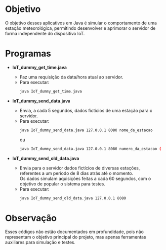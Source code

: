 # Objetivo
O objetivo desses aplicativos em Java é simular o comportamento de uma estação meteorológica, permitindo desenvolver e aprimorar o servidor de forma independente do dispositivo IoT.

# Programas
- **IoT_dummy_get_time.java**
  - Faz uma requisição da data/hora atual ao servidor.
  - Para executar:
    ```bash
    java IoT_dummy_get_time.java
    ```

- **IoT_dummy_send_data.java**
  - Envia, a cada 5 segundos, dados fictícios de uma estação para o servidor.
  - Para executar:
    ```bash
    java IoT_dummy_send_data.java 127.0.0.1 8080 nome_da_estacao
    ```
    ou
    ```bash
    java IoT_dummy_send_data.java 127.0.0.1 8080 numero_da_estacao (0 a 12)
    ```

- **IoT_dummy_send_old_data.java**
  - Envia para o servidor dados fictícios de diversas estações, referentes a um período de 8 dias atrás até o momento.  
    Os dados simulam aquisições feitas a cada 60 segundos, com o objetivo de popular o sistema para testes.
  - Para executar:
    ```bash
    java IoT_dummy_send_old_data.java 127.0.0.1 8080
    ```

# Observação
Esses códigos não estão documentados em profundidade, pois não representam o objetivo principal do projeto, mas apenas ferramentas auxiliares para simulação e testes.
